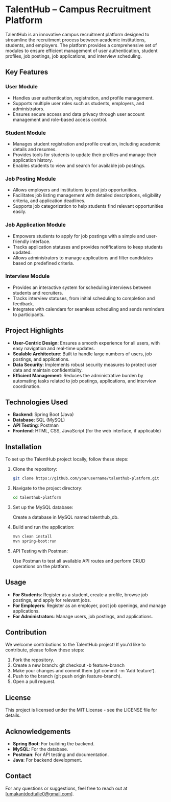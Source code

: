 # TalentHub – Campus Recruitment Platform

TalentHub is an innovative campus recruitment platform designed to streamline the recruitment process between academic institutions, students, and employers. The platform provides a comprehensive set of modules to ensure efficient management of user authentication, student profiles, job postings, job applications, and interview scheduling.

## Key Features

### User Module
- Handles user authentication, registration, and profile management.
- Supports multiple user roles such as students, employers, and administrators.
- Ensures secure access and data privacy through user account management and role-based access control.

### Student Module
- Manages student registration and profile creation, including academic details and resumes.
- Provides tools for students to update their profiles and manage their application history.
- Enables students to view and search for available job postings.

### Job Posting Module
- Allows employers and institutions to post job opportunities.
- Facilitates job listing management with detailed descriptions, eligibility criteria, and application deadlines.
- Supports job categorization to help students find relevant opportunities easily.

### Job Application Module
- Empowers students to apply for job postings with a simple and user-friendly interface.
- Tracks application statuses and provides notifications to keep students updated.
- Allows administrators to manage applications and filter candidates based on predefined criteria.

### Interview Module
- Provides an interactive system for scheduling interviews between students and recruiters.
- Tracks interview statuses, from initial scheduling to completion and feedback.
- Integrates with calendars for seamless scheduling and sends reminders to participants.

## Project Highlights
- **User-Centric Design**: Ensures a smooth experience for all users, with easy navigation and real-time updates.
- **Scalable Architecture**: Built to handle large numbers of users, job postings, and applications.
- **Data Security**: Implements robust security measures to protect user data and maintain confidentiality.
- **Efficient Management**: Reduces the administrative burden by automating tasks related to job postings, applications, and interview coordination.

## Technologies Used
- **Backend**: Spring Boot (Java)
- **Database**: SQL (MySQL)
- **API Testing**: Postman
- **Frontend**: HTML, CSS, JavaScript (for the web interface, if applicable)

## Installation

To set up the TalentHub project locally, follow these steps:

1. Clone the repository:
   ```bash
   git clone https://github.com/yourusername/talenthub-platform.git

2. Navigate to the project directory:
   ```bash
   cd talenthub-platform

3. Set up the MySQL database:
   
   Create a database in MySQL named talenthub_db.

4. Build and run the application:
   ```bash
   mvn clean install
   mvn spring-boot:run

5. API Testing with Postman:

   Use Postman to test all available API routes and perform CRUD operations on the platform.

## Usage

- **For Students**: Register as a student, create a profile, browse job postings, and apply for relevant jobs.
- **For Employers**: Register as an employer, post job openings, and manage applications.
- **For Administrators**: Manage users, job postings, and applications.

## Contribution

We welcome contributions to the TalentHub project! If you'd like to contribute, please follow these steps:

1. Fork the repository.
2. Create a new branch: git checkout -b feature-branch
3. Make your changes and commit them (git commit -m 'Add feature').
4. Push to the branch (git push origin feature-branch).
5. Open a pull request.

## License
This project is licensed under the MIT License - see the LICENSE file for details.

## Acknowledgements

- **Spring Boot**: For building the backend.
- **MySQL**: For the database.
- **Postman**: For API testing and documentation.
- **Java**: For backend development.

## Contact

For any questions or suggestions, feel free to reach out at [umakantdodtalle0@gmail.com].
